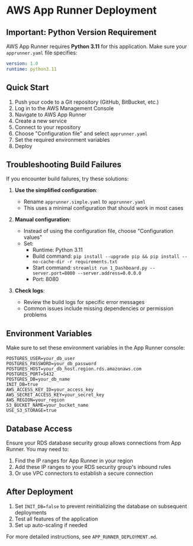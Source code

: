 # AWS App Runner Deployment

## Important: Python Version Requirement

AWS App Runner requires **Python 3.11** for this application. Make sure your `apprunner.yaml` file specifies:

```yaml
version: 1.0
runtime: python3.11
```

## Quick Start

1. Push your code to a Git repository (GitHub, BitBucket, etc.)
2. Log in to the AWS Management Console
3. Navigate to AWS App Runner
4. Create a new service
5. Connect to your repository
6. Choose "Configuration file" and select `apprunner.yaml`
7. Set the required environment variables
8. Deploy

## Troubleshooting Build Failures

If you encounter build failures, try these solutions:

1. **Use the simplified configuration**:
   - Rename `apprunner.simple.yaml` to `apprunner.yaml`
   - This uses a minimal configuration that should work in most cases

2. **Manual configuration**:
   - Instead of using the configuration file, choose "Configuration values"
   - Set:
     - Runtime: Python 3.11
     - Build command: `pip install --upgrade pip && pip install --no-cache-dir -r requirements.txt`
     - Start command: `streamlit run 1_Dashboard.py --server.port=8080 --server.address=0.0.0.0`
     - Port: 8080

3. **Check logs**:
   - Review the build logs for specific error messages
   - Common issues include missing dependencies or permission problems

## Environment Variables

Make sure to set these environment variables in the App Runner console:

```
POSTGRES_USER=your_db_user
POSTGRES_PASSWORD=your_db_password
POSTGRES_HOST=your_db_host.region.rds.amazonaws.com
POSTGRES_PORT=5432
POSTGRES_DB=your_db_name
INIT_DB=true
AWS_ACCESS_KEY_ID=your_access_key
AWS_SECRET_ACCESS_KEY=your_secret_key
AWS_REGION=your_region
S3_BUCKET_NAME=your_bucket_name
USE_S3_STORAGE=true
```

## Database Access

Ensure your RDS database security group allows connections from App Runner. You may need to:

1. Find the IP ranges for App Runner in your region
2. Add these IP ranges to your RDS security group's inbound rules
3. Or use VPC connectors to establish a secure connection

## After Deployment

1. Set `INIT_DB=false` to prevent reinitializing the database on subsequent deployments
2. Test all features of the application
3. Set up auto-scaling if needed

For more detailed instructions, see `APP_RUNNER_DEPLOYMENT.md`. 